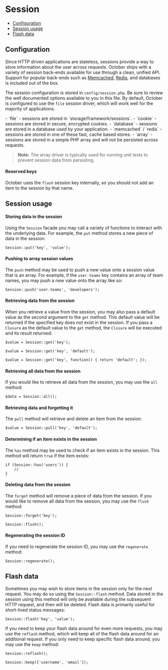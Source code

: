 # Session

- [Configuration](#configuration)
- [Session usage](#session-usage)
- [Flash data](#flash-data)

<a name="configuration"></a>
## Configuration

Since HTTP driven applications are stateless, sessions provide a way to store information about the user across requests. October ships with a variety of session back-ends available for use through a clean, unified API. Support for popular back-ends such as [Memcached](http://memcached.org), [Redis](http://redis.io), and databases is included out of the box.

The session configuration is stored in `config/session.php`. Be sure to review the well documented options available to you in this file. By default, October is configured to use the `file` session driver, which will work well for the majority of applications.

<div class="content-list" markdown="1">
- `file` - sessions are stored in `storage/framework/sessions`.
- `cookie` - sessions are stored in secure, encrypted cookies.
- `database` - sessions are stored in a database used by your application.
- `memcached` / `redis` - sessions are stored in one of these fast, cache based stores.
- `array` - sessions are stored in a simple PHP array and will not be persisted across requests.
</div>

> **Note:** The array driver is typically used for running unit tests to prevent session data from persisting.

#### Reserved keys

October uses the `flash` session key internally, so you should not add an item to the session by that name.

<a name="session-usage"></a>
## Session usage

#### Storing data in the session

Using the `Session` facade you may call a variety of functions to interact with the underlying data. For example, the `put` method stores a new piece of data in the session:

    Session::put('key', 'value');

#### Pushing to array session values

The `push` method may be used to push a new value onto a session value that is an array. For example, if the `user.teams` key contains an array of team names, you may push a new value onto the array like so:

    Session::push('user.teams', 'developers');

#### Retrieving data from the session

When you retrieve a value from the session, you may also pass a default value as the second argument to the `get` method. This default value will be returned if the specified key does not exist in the session. If you pass a `Closure` as the default value to the `get` method, the `Closure` will be executed and its result returned:

    $value = Session::get('key');

    $value = Session::get('key', 'default');

    $value = Session::get('key', function() { return 'default'; });

#### Retrieving all data from the session

If you would like to retrieve all data from the session, you may use the `all` method:

    $data = Session::all();

#### Retrieving data and forgetting it

The `pull` method will retrieve and delete an item from the session:

    $value = Session::pull('key', 'default');

#### Determining if an item exists in the session

The `has` method may be used to check if an item exists in the session. This method will return `true` if the item exists:

    if (Session::has('users')) {
        //
    }

#### Deleting data from the session

The `forget` method will remove a piece of data from the session. If you would like to remove all data from the session, you may use the `flush` method:

    Session::forget('key');

    Session::flush();

#### Regenerating the session ID

If you need to regenerate the session ID, you may use the `regenerate` method:

    Session::regenerate();

<a name="flash-data"></a>
## Flash data

Sometimes you may wish to store items in the session only for the next request. You may do so using the `Session::flash` method. Data stored in the session using this method will only be available during the subsequent HTTP request, and then will be deleted. Flash data is primarily useful for short-lived status messages:

    Session::flash('key', 'value');

If you need to keep your flash data around for even more requests, you may use the `reflash` method, which will keep all of the flash data around for an additional request. If you only need to keep specific flash data around, you may use the `keep` method:

    Session::reflash();

    Session::keep(['username', 'email']);
